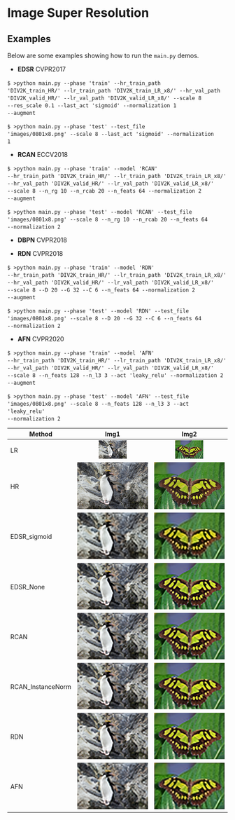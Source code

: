 # Image Super Resolution  

## Examples
Below are some examples showing how to run the <code>main.py</code> demos. 

+ **EDSR** CVPR2017

<code>$ >python main.py --phase 'train' --hr_train_path 'DIV2K_train_HR/' --lr_train_path 'DIV2K_train_LR_x8/' --hr_val_path 
 'DIV2K_valid_HR/' --lr_val_path 'DIV2K_valid_LR_x8/' --scale 8 --res_scale 0.1 --last_act 'sigmoid' --normalization 1 --augment</code>

<code>$ >python main.py --phase 'test' --test_file 'images/0801x8.png' --scale 8 --last_act 'sigmoid' --normalization 1</code>

+ **RCAN** ECCV2018

<code>$ >python main.py --phase 'train' --model 'RCAN' --hr_train_path 'DIV2K_train_HR/' --lr_train_path 'DIV2K_train_LR_x8/' --hr_val_path 
 'DIV2K_valid_HR/' --lr_val_path 'DIV2K_valid_LR_x8/' --scale 8 --n_rg 10 --n_rcab 20 --n_feats 64 --normalization 2 --augment</code>

<code>$ >python main.py --phase 'test' --model 'RCAN' --test_file 'images/0801x8.png' --scale 8 --n_rg 10 --n_rcab 20 --n_feats 64 --normalization 2</code>

+ **DBPN** CVPR2018


+ **RDN** CVPR2018

<code>$ >python main.py --phase 'train' --model 'RDN' --hr_train_path 'DIV2K_train_HR/' --lr_train_path 'DIV2K_train_LR_x8/' --hr_val_path 
 'DIV2K_valid_HR/' --lr_val_path 'DIV2K_valid_LR_x8/' --scale 8 --D 20 --G 32 --C 6 --n_feats 64 --normalization 2 --augment</code>

<code>$ >python main.py --phase 'test' --model 'RDN' --test_file 'images/0801x8.png' --scale 8 --D 20 --G 32 --C 6 --n_feats 64 --normalization 2</code>

+ **AFN** CVPR2020

<code>$ >python main.py --phase 'train' --model 'AFN' --hr_train_path 'DIV2K_train_HR/' --lr_train_path 'DIV2K_train_LR_x8/' --hr_val_path 
 'DIV2K_valid_HR/' --lr_val_path 'DIV2K_valid_LR_x8/' --scale 8 --n_feats 128 --n_l3 3 --act 'leaky_relu' --normalization 2 --augment</code>

<code>$ >python main.py --phase 'test' --model 'AFN' --test_file 'images/0801x8.png' --scale 8 --n_feats 128 --n_l3 3 --act 'leaky_relu' --normalization 2</code>


| Method  | Img1 | Img2 |
| ---- | :----: | :----: | 
| LR | <img src="images/0801x8.png" /> | <img src="images/0829x8.png" /> |
| HR | <img src="images/0801.png" /> | <img src="images/0829.png" /> |
| EDSR_sigmoid | <img src="logs/result/EDSR/0801x8_sigmoid.png" /> | <img src="logs/result/EDSR/0829x8_sigmoid.png" /> |
| EDSR_None |  <img src="logs/result/EDSR/0801x8_None.png" /> | <img src="logs/result/EDSR/0829x8_None.png" /> | 
| RCAN |  <img src="logs/result/RCAN/0801x8_None.png" /> | <img src="logs/result/RCAN/0829x8_None.png" /> | 
| RCAN_InstanceNorm |  <img src="logs/result/RCAN/0801x8_None_True.png" /> | <img src="logs/result/RCAN/0829x8_None_True.png" /> | 
| RDN |  <img src="logs/result/RCAN/0801x8_None_True.png" /> | <img src="logs/result/RCAN/0829x8_None_True.png" /> | 
| AFN |  <img src="logs/result/AFN/0801x8_leak_relu_128_3.png" /> | <img src="logs/result/AFN/0829x8_leak_relu_128_3.png" /> | 
 

